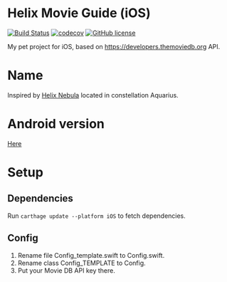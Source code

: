 # Helix Movie Guide (iOS)
[![Build Status](https://travis-ci.org/sswierczek/Helix-Movie-Guide-iOS.svg?branch=master)](https://travis-ci.org/sswierczek/Helix-Movie-Guide-iOS) [![codecov](https://codecov.io/gh/sswierczek/Helix-Movie-Guide-iOS/branch/master/graph/badge.svg)](https://codecov.io/gh/sswierczek/Helix-Movie-Guide-iOS) [![GitHub license](https://img.shields.io/badge/license-Apache%202-blue.svg)](https://raw.githubusercontent.com/sswierczek/Helix-Movie-Guide-iOS/master/LICENSE)

My pet project for iOS, based on https://developers.themoviedb.org API.

# Name
Inspired by [Helix Nebula](https://en.wikipedia.org/wiki/Helix_Nebula) located in constellation Aquarius.

# Android version
[Here](https://github.com/sswierczek/Helix-Movie-Guide-Android)

# Setup

## Dependencies

Run ``` carthage update --platform iOS ``` to fetch dependencies.

## Config

1. Rename file Config_template.swift to Config.swift. 
2. Rename class Config_TEMPLATE to Config.
3. Put your Movie DB API key there.

